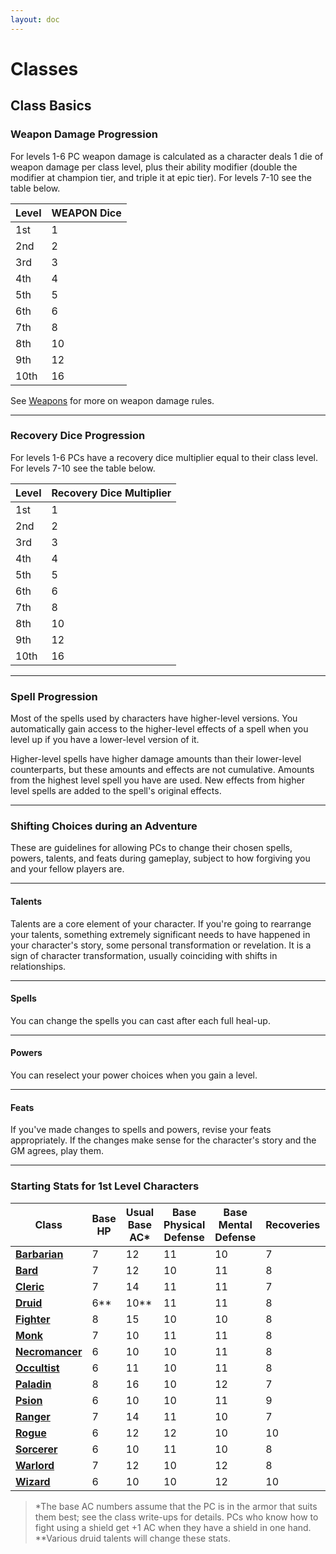 ```yaml
---
layout: doc
---
```

# Classes

## Class Basics

### Weapon Damage Progression

For levels 1-6 PC weapon damage is calculated as a character deals 1 die of weapon damage per class level, plus their ability modifier (double the modifier at champion tier, and triple it at epic tier). For levels 7-10 see the table below.

| Level | WEAPON Dice |
| --- | --- |
| 1st | 1 |
| 2nd | 2 |
| 3rd | 3 |
| 4th | 4 |
| 5th | 5 |
| 6th | 6 |
| 7th | 8 |
| 8th | 10 |
| 9th | 12 |
| 10th | 16 |

See [Weapons](../Character-Rules/Combat.md#weapons) for more on weapon damage rules.

---

### Recovery Dice Progression

For levels 1-6 PCs have a recovery dice multiplier equal to their class level. For levels 7-10 see the table below.

| Level | Recovery Dice Multiplier |
| --- | --- |
| 1st | 1 |
| 2nd | 2 |
| 3rd | 3 |
| 4th | 4 |
| 5th | 5 |
| 6th | 6 |
| 7th | 8 |
| 8th | 10 |
| 9th | 12 |
| 10th | 16 |

---

### Spell Progression

Most of the spells used by characters have higher-level versions. You automatically gain access to the higher-level effects of a spell when you level up if you have a lower-level version of it.

Higher-level spells have higher damage amounts than their lower-level counterparts, but these amounts and effects are not cumulative. Amounts from the highest level spell you have are used. New effects from higher level spells are added to the spell's original effects.

---

### Shifting Choices during an Adventure

These are guidelines for allowing PCs to change their chosen spells, powers, talents, and feats during gameplay, subject to how forgiving you and your fellow players are.

---

#### Talents

Talents are a core element of your character. If you're going to rearrange your talents, something extremely significant needs to have happened in your character's story, some personal transformation or revelation. It is a sign of character transformation, usually coinciding with shifts in relationships.

---

#### Spells

You can change the spells you can cast after each full heal-up.

---

#### Powers

You can reselect your power choices when you gain a level.

---

#### Feats

If you've made changes to spells and powers, revise your feats appropriately. If the changes make sense for the character's story and the GM agrees, play them.

---

### Starting Stats for 1st Level Characters

| **Class** | **Base HP** | **Usual Base AC\*** | **Base Physical Defense** | **Base Mental Defense** | **Recoveries** | **Recovery Dice** |
| --- | --- | --- | --- | --- | --- | --- |
| [**Barbarian**](./Barbarian.md#barbarian) | 7 | 12 | 11 | 10 | 7 | d12/lvl |
| [**Bard**](./Bard.md#bard) | 7 | 12 | 10 | 11 | 8 | d8/lvl |
| [**Cleric**](./Cleric.md#cleric) | 7 | 14 | 11 | 11 | 7 | d10/lvl |
| [**Druid**](./Druid.md#druid) | 6\*\* | 10\*\* | 11 | 11 | 8 | d6/lvl\*\* |
| [**Fighter**](./Fighter.md#fighter) | 8 | 15 | 10 | 10 | 8 | d10/lvl |
| [**Monk**](./Monk.md#monk) | 7 | 10 | 11 | 11 | 8 | d8/lvl |
| [**Necromancer**](./Necromancer.md#necromancer) | 6 | 10 | 10 | 11 | 8 | d4/lvl |
| [**Occultist**](./Occultist.md#occultist) | 6 | 11 | 10 | 11 | 8 | d6/lvl |
| [**Paladin**](./Paladin.md#paladin) | 8 | 16 | 10 | 12 | 7 | d10/lvl |
| [**Psion**](./Psion.md#psion) | 6 | 10 | 10 | 11 | 9 | d6/lvl |
| [**Ranger**](./Ranger.md#ranger) | 7 | 14 | 11 | 10 | 7 | d10/lvl |
| [**Rogue**](./Rogue.md#rogue) | 6 | 12 | 12 | 10 | 10 | d6/lvl |
| [**Sorcerer**](./Sorcerer.md#sorcerer) | 6 | 10 | 11 | 10 | 8 | d6/lvl |
| [**Warlord**](./Warlord.md#warlord) | 7 | 12 | 10 | 12 | 8 | d8/lvl |
| [**Wizard**](./Wizard.md#wizard) | 6 | 10 | 10 | 12 | 10 | d4/lvl |

>\*The base AC numbers assume that the PC is in the armor that suits them best; see the class write-ups for details. PCs who know how to fight using a shield get +1 AC when they have a shield in one hand.
>\*\*Various druid talents will change these stats.
